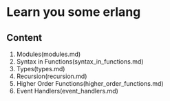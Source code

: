 Learn you some erlang
===
Content
---
1. Modules(modules.md)
2. Syntax in Functions(syntax_in_functions.md)
3. Types(types.md)
4. Recursion(recursion.md)
5. Higher Order Functions(higher_order_functions.md)
16. Event Handlers(event_handlers.md)
